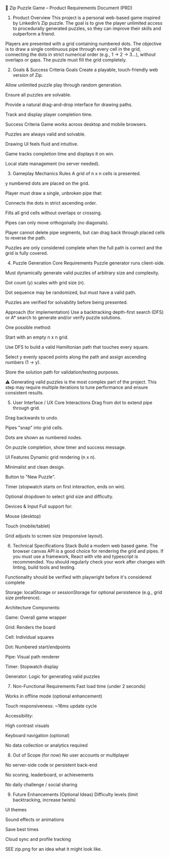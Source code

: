 🧩 Zip Puzzle Game – Product Requirements Document (PRD)
1. Product Overview
This project is a personal web-based game inspired by LinkedIn’s Zip puzzle. The goal is to give the player unlimited access to procedurally generated puzzles, so they can improve their skills and outperform a friend.

Players are presented with a grid containing numbered dots. The objective is to draw a single continuous pipe through every cell in the grid, connecting the dots in strict numerical order (e.g., 1 → 2 → 3...), without overlaps or gaps. The puzzle must fill the grid completely.

2. Goals & Success Criteria
Goals
Create a playable, touch-friendly web version of Zip.

Allow unlimited puzzle play through random generation.

Ensure all puzzles are solvable.

Provide a natural drag-and-drop interface for drawing paths.

Track and display player completion time.

Success Criteria
Game works across desktop and mobile browsers.

Puzzles are always valid and solvable.

Drawing UI feels fluid and intuitive.

Game tracks completion time and displays it on win.

Local state management (no server needed).

3. Gameplay Mechanics
Rules
A grid of n x n cells is presented.

y numbered dots are placed on the grid.

Player must draw a single, unbroken pipe that:

Connects the dots in strict ascending order.

Fills all grid cells without overlaps or crossing.

Pipes can only move orthogonally (no diagonals).

Player cannot delete pipe segments, but can drag back through placed cells to reverse the path.

Puzzles are only considered complete when the full path is correct and the grid is fully covered.

4. Puzzle Generation
Core Requirements
Puzzle generator runs client-side.

Must dynamically generate valid puzzles of arbitrary size and complexity.

Dot count (y) scales with grid size (n).

Dot sequence may be randomized, but must have a valid path.

Puzzles are verified for solvability before being presented.

Approach (for implementation)
Use a backtracking depth-first search (DFS) or A* search to generate and/or verify puzzle solutions.

One possible method:

Start with an empty n x n grid.

Use DFS to build a valid Hamiltonian path that touches every square.

Select y evenly spaced points along the path and assign ascending numbers (1 → y).

Store the solution path for validation/testing purposes.

⚠️ Generating valid puzzles is the most complex part of the project. This step may require multiple iterations to tune performance and ensure consistent results.

5. User Interface / UX
Core Interactions
Drag from dot to extend pipe through grid.

Drag backwards to undo.

Pipes "snap" into grid cells.

Dots are shown as numbered nodes.

On puzzle completion, show timer and success message.

UI Features
Dynamic grid rendering (n x n).

Minimalist and clean design.

Button to "New Puzzle".

Timer (stopwatch starts on first interaction, ends on win).

Optional dropdown to select grid size and difficulty.

Devices & Input
Full support for:

Mouse (desktop)

Touch (mobile/tablet)

Grid adjusts to screen size (responsive layout).

6. Technical Specifications
Stack
Build a modern web based game. The browser canvas API is a good choice for rendering the grid and pipes.
If you must use a framework, React with vite and typescript is recommended.
You should regularly check your work after changes with linting, build tools and testing.

Functionality should be verified with playwright before it's considered complete

Storage: localStorage or sessionStorage for optional persistence (e.g., grid size preference).

Architecture
Components:

Game: Overall game wrapper

Grid: Renders the board

Cell: Individual squares

Dot: Numbered start/endpoints

Pipe: Visual path renderer

Timer: Stopwatch display

Generator: Logic for generating valid puzzles

7. Non-Functional Requirements
Fast load time (under 2 seconds)

Works in offline mode (optional enhancement)

Touch responsiveness: ~16ms update cycle

Accessibility:

High contrast visuals

Keyboard navigation (optional)

No data collection or analytics required

8. Out of Scope (for now)
No user accounts or multiplayer

No server-side code or persistent back-end

No scoring, leaderboard, or achievements

No daily challenge / social sharing

9. Future Enhancements (Optional Ideas)
Difficulty levels (limit backtracking, increase twists)

UI themes

Sound effects or animations

Save best times

Cloud sync and profile tracking


SEE zip.png for an idea what it might look like.
